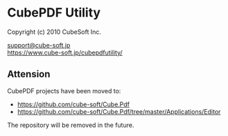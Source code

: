 ﻿CubePDF Utility
====

Copyright (c) 2010 CubeSoft Inc.

support@cube-soft.jp  
https://www.cube-soft.jp/cubepdfutility/

## Attension

CubePDF projects have been moved to:

* https://github.com/cube-soft/Cube.Pdf
* https://github.com/cube-soft/Cube.Pdf/tree/master/Applications/Editor

The repository will be removed in the future.